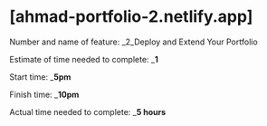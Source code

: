 # [ahmad-portfolio-2.netlify.app]

Number and name of feature: _2_Deploy and Extend Your Portfolio

Estimate of time needed to complete: ___1__

Start time: ___5pm__

Finish time: ___10pm__

Actual time needed to complete: ___5 hours__